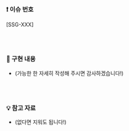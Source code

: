 ### ❗️ 이슈 번호

[SSG-XXX]

<br><br>

### 📝 구현 내용

- (가능한 한 자세히 작성해 주시면 감사하겠습니다!)

<br><br>


### 💡 참고 자료

- (없다면 지워도 됩니다!)
